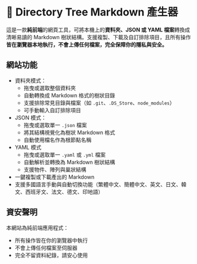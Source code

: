 # 📁 Directory Tree Markdown 產生器

這是一款**純前端**的網頁工具，可將本機上的**資料夾、JSON 或 YAML 檔案**轉換成清晰易讀的 Markdown 樹狀結構。支援複製、下載及自訂排除項目，且所有操作**皆在瀏覽器本地執行，不會上傳任何檔案，完全保障你的隱私與安全。**

## 網站功能

- 資料夾模式：
  - 拖曳或選取整個資料夾
  - 自動轉換成 Markdown 格式的樹狀目錄
  - 支援排除常見目錄與檔案（如 `.git`、`.DS_Store`、`node_modules`）
  - 可手動輸入自訂排除項目
- JSON 模式：
  - 拖曳或選取單一 `.json` 檔案
  - 將其結構視覺化為樹狀 Markdown 格式
  - 自動使用檔名作為根節點名稱
- YAML 模式
  - 拖曳或選取單一 `.yaml` 或 `.yml` 檔案
  - 自動解析並轉換為 Markdown 樹狀結構
  - 支援物件、陣列與巢狀結構
- 一鍵複製或下載產出的 Markdown
- 支援多國語言手動與自動切換功能（繁體中文、簡體中文、英文、日文、韓文、西班牙文、法文、德文、印地語）

## 資安聲明

本網站為純前端應用程式：

- 所有操作皆在你的瀏覽器中執行
- 不會上傳任何檔案至伺服器
- 完全不留資料紀錄，請安心使用
